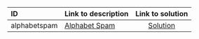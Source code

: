 | ID | Link to description | Link to solution |
|:---|:---|:---:|
| alphabetspam | [Alphabet Spam](https://open.kattis.com/problems/alphabetspam) | [Solution](https://github.com/versenyi98/leetcode-solutions/tree/main/solutions/Alphabet%20Spam)|

